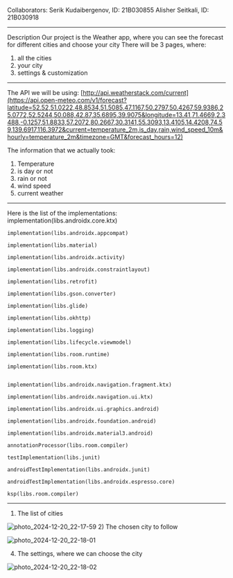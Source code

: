 Collaborators:
Serik Kudaibergenov, ID: 21B030855
Alisher Seitkali, ID: 21B030918

----------------------------------------------------------------------------------------------------------
Description
Our project is the Weather app, where you can see the forecast for different cities and choose your city
There will be 3 pages, where:
1) all the cities
2) your city
3) settings & customization

----------------------------------------------------------------------------------------------------------

The API we will be using: [http://api.weatherstack.com/current](https://api.open-meteo.com/v1/forecast?latitude=52.52,51.0222,48.8534,51.5085,47.1167,50.2797,50.4267,59.9386,25.0772,52.5244,50.088,42.87,35.6895,39.9075&longitude=13.41,71.4669,2.3488,-0.1257,51.8833,57.2072,80.2667,30.3141,55.3093,13.4105,14.4208,74.59,139.6917,116.3972&current=temperature_2m,is_day,rain,wind_speed_10m&hourly=temperature_2m&timezone=GMT&forecast_hours=12)

The information that we actually took: 
1) Temperature
2) is day or not
3) rain or not
4) wind speed
5) current weather

----------------------------------------------------------------------------------------------------------
Here is the list of the implementations: 
    implementation(libs.androidx.core.ktx)
    
    implementation(libs.androidx.appcompat)
    
    implementation(libs.material)
    
    implementation(libs.androidx.activity)
    
    implementation(libs.androidx.constraintlayout)
    
    implementation(libs.retrofit)
    
    implementation(libs.gson.converter)
    
    implementation(libs.glide)
    
    implementation(libs.okhttp)
    
    implementation(libs.logging)
    
    implementation(libs.lifecycle.viewmodel)
    
    implementation(libs.room.runtime)
    
    implementation(libs.room.ktx)
    
    
    implementation(libs.androidx.navigation.fragment.ktx)
    
    implementation(libs.androidx.navigation.ui.ktx)
    
    implementation(libs.androidx.ui.graphics.android)
    
    implementation(libs.androidx.foundation.android)
    
    implementation(libs.androidx.material3.android)
    
    annotationProcessor(libs.room.compiler)
    
    testImplementation(libs.junit)
    
    androidTestImplementation(libs.androidx.junit)
    
    androidTestImplementation(libs.androidx.espresso.core)
    
    ksp(libs.room.compiler)

----------------------------------------------------------------------------------------------------------

1) The list of cities


   
![photo_2024-12-20_22-17-59](https://github.com/user-attachments/assets/f2fab218-e4aa-43d0-b46c-0cbcb8762474)
2) The chosen city to follow


![photo_2024-12-20_22-18-01](https://github.com/user-attachments/assets/53ab73b6-9a71-4099-8385-da202b9ace9f)

4) The settings, where we can choose the city



![photo_2024-12-20_22-18-02](https://github.com/user-attachments/assets/9198da38-3491-4b27-8fbd-2fc207ff6182)

